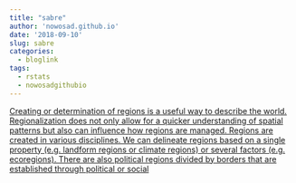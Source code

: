 ```yaml
---
title: "sabre"
author: 'nowosad.github.io'
date: '2018-09-10'
slug: sabre
categories:
  - bloglink
tags:
  - rstats
  - nowosadgithubio
---
```


[Creating or determination of regions is a useful way to describe the world. Regionalization does not only allow for a quicker understanding of spatial patterns but also can influence how regions are managed. Regions are created in various disciplines. We can delineate regions based on a single property (e.g. landform regions or climate regions) or several factors (e.g. ecoregions). There are also political regions divided by borders that are established through political or social<i class="fas fa-external-link-alt"></i>](https://nowosad.github.io/post/sabre-bp/)

